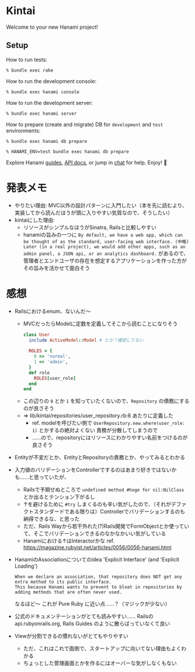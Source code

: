 # Kintai

Welcome to your new Hanami project!

## Setup

How to run tests:

```
% bundle exec rake
```

How to run the development console:

```
% bundle exec hanami console
```

How to run the development server:

```
% bundle exec hanami server
```

How to prepare (create and migrate) DB for `development` and `test` environments:

```
% bundle exec hanami db prepare

% HANAMI_ENV=test bundle exec hanami db prepare
```

Explore Hanami [guides](http://hanamirb.org/guides/), [API docs](http://docs.hanamirb.org/1.3.1/), or jump in [chat](http://chat.hanamirb.org) for help. Enjoy! 🌸


# 発表メモ
- やりたい理由: MVC以外の設計パターンに入門したい（本を先に読むより、実装してから読んだほうが頭に入りやすい気質なので、そうしたい）
- kintaiにした理由:
  - リソースがシンプルなほうがSinatra, Railsと比較しやすい
  - hanamiの旨みの一つに `By default, we have a web app, which can be thought of as the standard, user-facing web interface. (中略) Later (in a real project), we would add other apps, such as an admin panel, a JSON api, or an analytics dashboard.` があるので、管理者とエンドユーザの存在を想定するアプリケーションを作った方がその旨みを活かせて面白そう
  
# 感想
- Railsにおけるenum、ないんだ〜
  - MVCだったらModelに定数を定義してそこから読むことになりそう
    ```ruby
    class User
      include ActiveModel::Model # とか？確認してない
      
      ROLES = {
        0 => 'normal',
        1 => 'admin',
      }
      def role
        ROLES[user_role]
      end
    end
    ```
  - この辺りの `0` とか `1` を知っていたくないので、`Repository` の債務にするのが良さそう
  - => lib/kintai/repositories/user_repository.rb:6 あたりに定義した
    - ref. modelを呼びたい側で `UserRepository.new.where(user_role: 1)` とかするの絶対よくない 責務が分散してしまうので
    - ……ので、repositoryにはリソースにわかりやすい名前をつけるのが良さそう

- Entityが不変だとか、EntityとRepositoryの責務とか、やってみるとわかる
- 入力値のバリデーションをControllerでするのはあまり好きではないかも……と思っていたが、
  - Railsで予期せぬところで `undefined method #hoge for nil:NilClass` とか出るとテンション下がるし
  - ↑を避けるために `#try` しまくるのも辛い気がしたので、（それがデファクトスタンダードである限りは）Controllerでバリデーションするのも納得できるな、と思った
  - ただ、Rails Wayから若干外れた(?)Rails開発でFormObjectとか使っていて、そこでバリデーションできるのなかなかいい気がしている
  - Hanamiにおける↑はInteractorかな ref. https://magazine.rubyist.net/articles/0056/0056-hanami.html
  
- HanamiのAssociationについてのidea 'Explicit Interface' (and 'Explicit Loading')
  ```
  When we declare an association, that repository does NOT get any extra method to its public interface.
  This because Hanami wants to prevent to bloat in repositories by adding methods that are often never used.
  ```
  なるほど〜 これが Pure Ruby に近い点……？（マジックが少ない）
  
- 公式のドキュメンテーションがとても読みやすい…… Railsの api.rubyonrails.org, Rails Guides のように散らばっていなくて良い

- Viewが分割できるの慣れないがとてもやりやすい
  - ただ、これはこれで面倒で、スタートアップに向いてない理由もよくわかる
  - ちょっとした管理画面とかを作るにはオーバーな気がしなくもない
